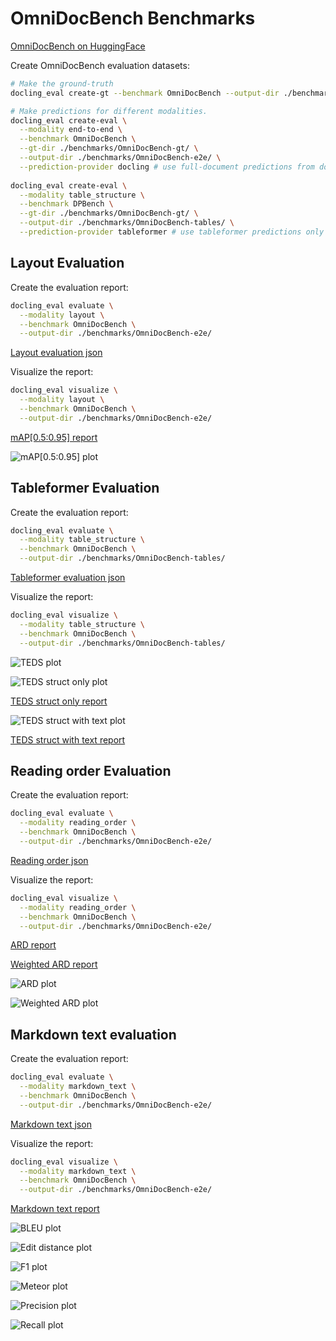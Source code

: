 # OmniDocBench Benchmarks

[OmniDocBench on HuggingFace](https://huggingface.co/datasets/opendatalab/OmniDocBench)

Create OmniDocBench evaluation datasets:

```sh
# Make the ground-truth
docling_eval create-gt --benchmark OmniDocBench --output-dir ./benchmarks/OmniDocBench-gt/ 

# Make predictions for different modalities.
docling_eval create-eval \
  --modality end-to-end \
  --benchmark OmniDocBench \
  --gt-dir ./benchmarks/OmniDocBench-gt/ \
  --output-dir ./benchmarks/OmniDocBench-e2e/ \
  --prediction-provider docling # use full-document predictions from docling
  
docling_eval create-eval \
  --modality table_structure \
  --benchmark DPBench \
  --gt-dir ./benchmarks/OmniDocBench-gt/ \
  --output-dir ./benchmarks/OmniDocBench-tables/ \
  --prediction-provider tableformer # use tableformer predictions only
```

## Layout Evaluation

Create the evaluation report:

```sh
docling_eval evaluate \
  --modality layout \
  --benchmark OmniDocBench \
  --output-dir ./benchmarks/OmniDocBench-e2e/ 

```

[Layout evaluation json](evaluations/OmniDocBench/evaluation_OmniDocBench_layout.json)

Visualize the report:

```sh
docling_eval visualize \
  --modality layout \
  --benchmark OmniDocBench \
  --output-dir ./benchmarks/OmniDocBench-e2e/ 
```

[mAP[0.5:0.95] report](evaluations/OmniDocBench/evaluation_OmniDocBench_layout_mAP_0.5_0.95.txt)

![mAP[0.5:0.95] plot](evaluations/OmniDocBench/evaluation_OmniDocBench_layout_mAP_0.5_0.95.png)


## Tableformer Evaluation

Create the evaluation report:

```sh
docling_eval evaluate \
  --modality table_structure \
  --benchmark OmniDocBench \
  --output-dir ./benchmarks/OmniDocBench-tables/ 
```

[Tableformer evaluation json](evaluations/OmniDocBench/evaluation_OmniDocBench_tableformer.json)


Visualize the report:

```sh
docling_eval visualize \
  --modality table_structure \
  --benchmark OmniDocBench \
  --output-dir ./benchmarks/OmniDocBench-tables/ 
```

![TEDS plot](evaluations/OmniDocBench/evaluation_OmniDocBench_tableformer-delta_row_col.png)

![TEDS struct only plot](evaluations/OmniDocBench/evaluation_OmniDocBench_tableformer_TEDS_struct-only.png)

[TEDS struct only report](evaluations/OmniDocBench/evaluation_OmniDocBench_tableformer_TEDS_struct-only.txt)

![TEDS struct with text plot](evaluations/OmniDocBench/evaluation_OmniDocBench_tableformer_TEDS_struct-with-text.png)

[TEDS struct with text report](evaluations/OmniDocBench/evaluation_OmniDocBench_tableformer_TEDS_struct-with-text.txt)


## Reading order Evaluation

Create the evaluation report:

```sh
docling_eval evaluate \
  --modality reading_order \
  --benchmark OmniDocBench \
  --output-dir ./benchmarks/OmniDocBench-e2e/ 
```

[Reading order json](evaluations/OmniDocBench/evaluation_OmniDocBench_reading_order.json)


Visualize the report:

```sh
docling_eval visualize \
  --modality reading_order \
  --benchmark OmniDocBench \
  --output-dir ./benchmarks/OmniDocBench-e2e/ 
```

[ARD report](evaluations/OmniDocBench/evaluation_OmniDocBench_reading_order_ARD_norm.txt)

[Weighted ARD report](evaluations/OmniDocBench/evaluation_OmniDocBench_reading_order_weighted_ARD.txt)

![ARD plot](evaluations/OmniDocBench/evaluation_OmniDocBench_reading_order_ARD_norm.png)

![Weighted ARD plot](evaluations/OmniDocBench/evaluation_OmniDocBench_reading_order_weighted_ARD.png)


## Markdown text evaluation

Create the evaluation report:

```sh
docling_eval evaluate \
  --modality markdown_text \
  --benchmark OmniDocBench \
  --output-dir ./benchmarks/OmniDocBench-e2e/ 
```

[Markdown text json](evaluations/OmniDocBench/evaluation_OmniDocBench_markdown_text.json)


Visualize the report:

```sh
docling_eval visualize \
  --modality markdown_text \
  --benchmark OmniDocBench \
  --output-dir ./benchmarks/OmniDocBench-e2e/ 
```

[Markdown text report](evaluations/OmniDocBench/evaluation_OmniDocBench_markdown_text.txt)

![BLEU plot](evaluations/OmniDocBench/evaluation_OmniDocBench_markdown_text_BLEU.png)

![Edit distance plot](evaluations/OmniDocBench/evaluation_OmniDocBench_markdown_text_edit_distance.png)

![F1 plot](evaluations/OmniDocBench/evaluation_OmniDocBench_markdown_text_F1.png)

![Meteor plot](evaluations/OmniDocBench/evaluation_OmniDocBench_markdown_text_Meteor.png)

![Precision plot](evaluations/OmniDocBench/evaluation_OmniDocBench_markdown_text_precision.png)

![Recall plot](evaluations/OmniDocBench/evaluation_OmniDocBench_markdown_text_recall.png)

